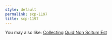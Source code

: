 ```yaml
---
style: default
permalink: scp-1197
title: scp-1197
---
```

You may also like:
[Collecting](http://scp-wiki.net/collecting)
[Quid Non Scitum Est](http://scp-wiki.net/quid-est-non-scitum)
